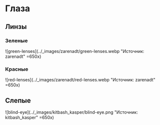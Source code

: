# Глаза

## Линзы

### Зеленые

![green-lenses](../_images/zarenadt/green-lenses.webp "Источник: zarenadt" =650x)

### Красные

![red-lenses](../_images/zarenadt/red-lenses.webp "Источник: zarenadt" =650x)

## Слепые

![blind-eye](../_images/kitbash_kasper/blind-eye.png "Источник: kitbash_kasper" =650x)
